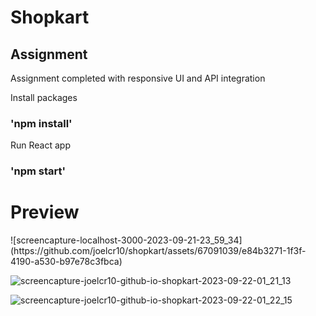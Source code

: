 <h1>Shopkart</h1>
<h2>Assignment</h2>

Assignment completed with responsive UI and API integration

<label>Install packages</label>
### 'npm install'

<label>Run React app</label>
### 'npm start'

<h1>Preview</h1>
![screencapture-localhost-3000-2023-09-21-23_59_34](https://github.com/joelcr10/shopkart/assets/67091039/e84b3271-1f3f-4190-a530-b97e78c3fbca)


![screencapture-joelcr10-github-io-shopkart-2023-09-22-01_21_13](https://github.com/joelcr10/shopkart/assets/67091039/1cd65c40-3bd0-4bc2-9b2d-61068972b8b6)


![screencapture-joelcr10-github-io-shopkart-2023-09-22-01_22_15](https://github.com/joelcr10/shopkart/assets/67091039/2edba09f-ca47-4bed-a50c-9a2dbea74913)
